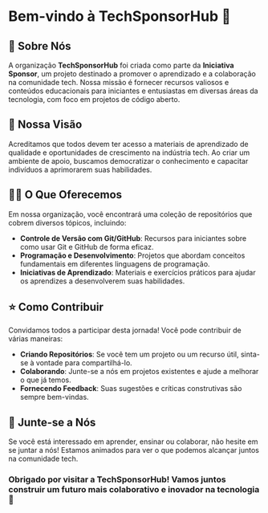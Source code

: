 # Bem-vindo à TechSponsorHub 🚀

## 🌱 Sobre Nós 

A organização **TechSponsorHub** foi criada como parte da **Iniciativa Sponsor**, um projeto destinado a promover o aprendizado e a colaboração na comunidade tech. Nossa missão é fornecer recursos valiosos e conteúdos educacionais para iniciantes e entusiastas em diversas áreas da tecnologia, com foco em projetos de código aberto.

## 🎯 Nossa Visão

Acreditamos que todos devem ter acesso a materiais de aprendizado de qualidade e oportunidades de crescimento na indústria tech. Ao criar um ambiente de apoio, buscamos democratizar o conhecimento e capacitar indivíduos a aprimorarem suas habilidades.

## 👨‍💻 O Que Oferecemos

Em nossa organização, você encontrará uma coleção de repositórios que cobrem diversos tópicos, incluindo:

- **Controle de Versão com Git/GitHub**: Recursos para iniciantes sobre como usar Git e GitHub de forma eficaz.
- **Programação e Desenvolvimento**: Projetos que abordam conceitos fundamentais em diferentes linguagens de programação.
- **Iniciativas de Aprendizado**: Materiais e exercícios práticos para ajudar os aprendizes a desenvolverem suas habilidades.

## ⭐ Como Contribuir

Convidamos todos a participar desta jornada! Você pode contribuir de várias maneiras:

- **Criando Repositórios**: Se você tem um projeto ou um recurso útil, sinta-se à vontade para compartilhá-lo.
- **Colaborando**: Junte-se a nós em projetos existentes e ajude a melhorar o que já temos.
- **Fornecendo Feedback**: Suas sugestões e críticas construtivas são sempre bem-vindas.

## 📝 Junte-se a Nós

Se você está interessado em aprender, ensinar ou colaborar, não hesite em se juntar a nós! Estamos animados para ver o que podemos alcançar juntos na comunidade tech.

### Obrigado por visitar a TechSponsorHub! Vamos juntos construir um futuro mais colaborativo e inovador na tecnologia 💙
